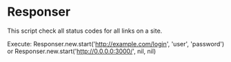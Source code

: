 # Responser
This script check all status codes for all links on a site.

Execute:
Responser.new.start('http://example.com/login', 'user', 'password')
or
Responser.new.start('http://0.0.0.0:3000/', nil, nil)